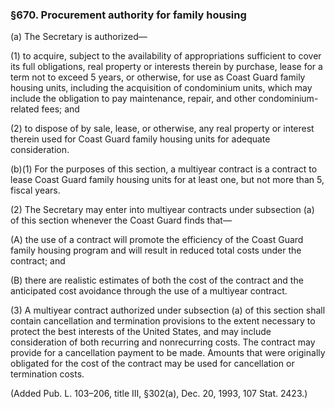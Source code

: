 ### §670. Procurement authority for family housing ###

(a) The Secretary is authorized—

(1) to acquire, subject to the availability of appropriations sufficient to cover its full obligations, real property or interests therein by purchase, lease for a term not to exceed 5 years, or otherwise, for use as Coast Guard family housing units, including the acquisition of condominium units, which may include the obligation to pay maintenance, repair, and other condominium-related fees; and

(2) to dispose of by sale, lease, or otherwise, any real property or interest therein used for Coast Guard family housing units for adequate consideration.

(b)(1) For the purposes of this section, a multiyear contract is a contract to lease Coast Guard family housing units for at least one, but not more than 5, fiscal years.

(2) The Secretary may enter into multiyear contracts under subsection (a) of this section whenever the Coast Guard finds that—

(A) the use of a contract will promote the efficiency of the Coast Guard family housing program and will result in reduced total costs under the contract; and

(B) there are realistic estimates of both the cost of the contract and the anticipated cost avoidance through the use of a multiyear contract.

(3) A multiyear contract authorized under subsection (a) of this section shall contain cancellation and termination provisions to the extent necessary to protect the best interests of the United States, and may include consideration of both recurring and nonrecurring costs. The contract may provide for a cancellation payment to be made. Amounts that were originally obligated for the cost of the contract may be used for cancellation or termination costs.

(Added Pub. L. 103–206, title III, §302(a), Dec. 20, 1993, 107 Stat. 2423.)